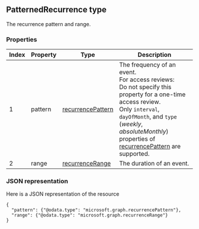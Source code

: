 ## PatternedRecurrence type
The recurrence pattern and range. 

### Properties

| Index | Property | Type                                      | Description                                                                                                                                                                                                                                                             |
|-------|----------|-------------------------------------------|-------------------------------------------------------------------------------------------------------------------------------------------------------------------------------------------------------------------------------------------------------------------------|
| 1     | pattern  | [recurrencePattern](RecurrencePattern.md) | The frequency of an event. <br/>For access reviews: <br/>Do not specify this property for a one-time access review. <br/>Only `interval`, `dayOfMonth`, and `type` (*weekly*, *absoluteMonthly*) properties of [recurrencePattern](RecurrencePattern.md) are supported. |
| 2     | range    | [recurrenceRange](RecurrenceRange.md)     | The duration of an event.                                                                                                                                                                                                                                               |

		
		

		
### JSON representation
Here is a JSON representation of the resource
```http 
{
  "pattern": {"@odata.type": "microsoft.graph.recurrencePattern"},
  "range": {"@odata.type": "microsoft.graph.recurrenceRange"}
}
```

